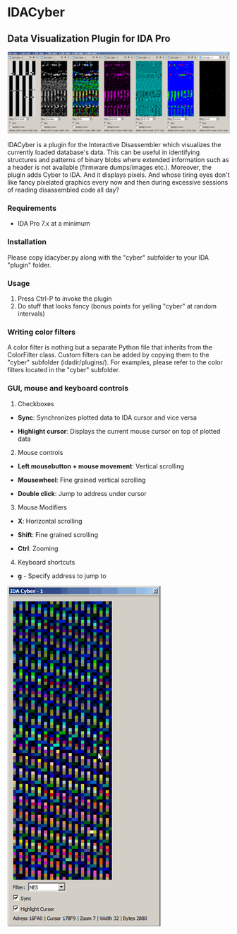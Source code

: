 # IDACyber
## Data Visualization Plugin for IDA Pro

![Alt text](/screenshots/screen02.png?raw=true "IDACyber")

IDACyber is a plugin for the Interactive Disassembler which visualizes the currently loaded database's data. This can be useful in identifying structures and patterns of binary blobs where extended information such as a header is not available (firmware dumps/images etc.). Moreover, the plugin adds Cyber to IDA. And it displays pixels. And whose tiring eyes don't like fancy pixelated graphics every now and then during excessive sessions of reading disassembled code all day?

### Requirements

* IDA Pro 7.x at a minimum

### Installation

Please copy idacyber.py along with the "cyber" subfolder to your IDA "plugin" folder.

### Usage

1. Press Ctrl-P to invoke the plugin
2. Do stuff that looks fancy (bonus points for yelling "cyber" at random intervals)

### Writing color filters

A color filter is nothing but a separate Python file that inherits from the ColorFilter class. Custom filters can be added by copying them to the "cyber" subfolder (idadir/plugins/).
For examples, please refer to the color filters located in the "cyber" subfolder.

### GUI, mouse and keyboard controls

1. Checkboxes

  * **Sync**: Synchronizes plotted data to IDA cursor and vice versa
  
  * **Highlight cursor**: Displays the current mouse cursor on top of plotted data

2. Mouse controls

  * **Left mousebutton + mouse movement**: Vertical scrolling

  * **Mousewheel**: Fine grained vertical scrolling

  * **Double click**: Jump to address under cursor

3. Mouse Modifiers

  * **X**: Horizontal scrolling

  * **Shift**: Fine grained scrolling

  * **Ctrl**: Zooming

4. Keyboard shortcuts

  * **g** - Specify address to jump to

![Alt text](/screenshots/verycyberpatternrecognition.gif?raw=true "Visual pattern recognition")
